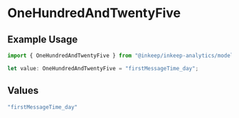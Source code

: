 # OneHundredAndTwentyFive

## Example Usage

```typescript
import { OneHundredAndTwentyFive } from "@inkeep/inkeep-analytics/models/operations";

let value: OneHundredAndTwentyFive = "firstMessageTime_day";
```

## Values

```typescript
"firstMessageTime_day"
```